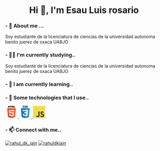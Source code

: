 <h1 align="center">Hi 👋,  I'm Esau Luis rosario </h1>

<a hre>
<h3 > - 🔭 About me ... </h3>
<p> Soy estudiante de la licenciatura de ciencias de la universidad autonoma benito juerez de oxaca UABJO </p> 

<h3>- 👨‍💻 I'm currently studying..</h3>
<p> Soy estudiante de la licenciatura de ciencias de la universidad autonoma benito juerez de oxaca UABJO </p> 


<h3> - 📕 I am currently learning..</h3>

<h3 > - 💬 Some technologies that I use..</h3>
<p align="left">
 <a href="https://www.w3.org/html/" target="_blank"> <img src="https://raw.githubusercontent.com/devicons/devicon/master/icons/html5/html5-original-wordmark.svg" alt="html5" width="40" height="40"/> </a>
  <a href="https://www.w3schools.com/css/" target="_blank"> <img src="https://raw.githubusercontent.com/devicons/devicon/master/icons/css3/css3-original-wordmark.svg" alt="css3" width="40" height="40"/> </a>
  <a href="https://developer.mozilla.org/en-US/docs/Web/JavaScript" target="_blank"> <img src="https://raw.githubusercontent.com/devicons/devicon/master/icons/javascript/javascript-original.svg" alt="javascript" width="40" height="40"/> </a>
</p>

<h3> - 📫 Connect with me..</h3>

<p align="left">
<a href="https://instagram.com/rahul_dk_jain" target="blank"><img align="center" src="https://cdn.jsdelivr.net/npm/simple-icons@3.0.1/icons/instagram.svg" alt="rahul_dk_jain" height="30" width="40" /></a>
<a href="https://twitter.com/rahuldkjain" target="blank"><img align="center" src="https://cdn.jsdelivr.net/npm/simple-icons@3.0.1/icons/twitter.svg" alt="rahuldkjain" height="30" width="40" /></a>
</P>


